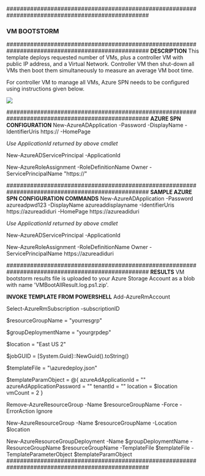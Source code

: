 ##################################################################################################
### VM BOOTSTORM ###
##################################################################################################
<b>DESCRIPTION</b>
This template deploys requested number of VMs, plus a controller VM with public IP address, and a Virtual Network. Controller VM then shut-down all VMs then boot them simultaneously to measure an average VM boot time.

For controller VM to manage all VMs, Azure SPN needs to be configured using instructions given below.

<a href="https://portal.azure.com/#create/Microsoft.Template/uri/https%3A%2F%2Fraw.githubusercontent.com%2Fdipakmsft%2Fazure-quickstart-templates%2Fmaster%2Fvm-bootstorm%2Fazuredeploy.json" target="_blank">
    <img src="http://azuredeploy.net/deploybutton.png"/>
</a>

##################################################################################################
<b>AZURE SPN CONFIGURATION</b>
New-AzureADApplication -Password <any string to use as a password> -DisplayName <Any String Name> -IdentifierUris https://<UseAnyName e.g. serviceprinciplenm> -HomePage <same as IdentifierUris parameter>

<i>Use ApplicationId returned by above cmdlet</i>

New-AzureADServicePrincipal -ApplicationId <ApplicationId>

New-AzureRoleAssignment -RoleDefinitionName Owner -ServicePrincipalName "https://<same as IdentifierUris parameter>"

##################################################################################################
<b>SAMPLE AZURE SPN CONFIGURATION COMMANDS</b>
New-AzureADApplication -Password azureadpwd123 -DisplayName azureaddisplayname -IdentifierUris https://azureadiduri -HomePage https://azureadiduri

<i>Use ApplicationId returned by above cmdlet</i>

New-AzureADServicePrincipal -ApplicationId <ApplicationId retured by New-AzureADApplication>

New-AzureRoleAssignment -RoleDefinitionName Owner -ServicePrincipalName https://azureadiduri

##################################################################################################
<b>RESULTS</b>
VM bootstorm results file is uploaded to your Azure Storage Account as a blob with name 'VMBootAllResult.log.ps1.zip'.


<b>INVOKE TEMPLATE FROM POWERSHELL</b>
Add-AzureRmAccount

Select-AzureRmSubscription -subscriptionID <YourAzureSubscriptionId>

$resourceGroupName = "yourresgrp"

$groupDeploymentName = "yourgrpdep"

$location = "East US 2"

$jobGUID = [System.Guid]::NewGuid().toString()

$templateFile = "<LocationToVMBootstormFiles>\azuredeploy.json"

$templateParamObject = @{
	azureAdApplicationId = "<YourAzureAdAppId returned by New-AzureADApplication cmdlet in Azure SPN Configuration>"
	azureAdApplicationPassword = "<YourAzureAdAppPwd given to New-AzureADApplication cmdlet in Azure SPN Configuration>"
	tenantId = "<YourAzureSubscriptionTenantId>"
	location = $location
	vmCount = 2
}

Remove-AzureResourceGroup -Name $resourceGroupName -Force -ErrorAction Ignore

New-AzureResourceGroup -Name $resourceGroupName -Location $location

New-AzureResourceGroupDeployment -Name $groupDeploymentName -ResourceGroupName $resourceGroupName -TemplateFile $templateFile -TemplateParameterObject $templateParamObject
##################################################################################################